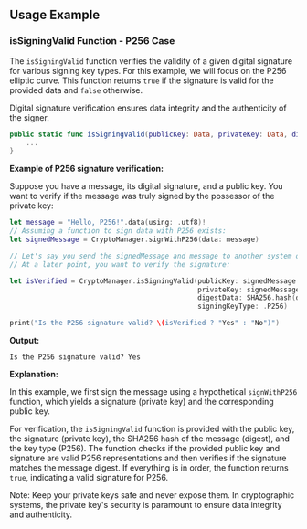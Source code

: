 
## **Usage Example**

### **isSigningValid Function - P256 Case**

The `isSigningValid` function verifies the validity of a given digital signature for various signing key types. For this example, we will focus on the P256 elliptic curve. This function returns `true` if the signature is valid for the provided data and `false` otherwise.

Digital signature verification ensures data integrity and the authenticity of the signer.

```swift
public static func isSigningValid(publicKey: Data, privateKey: Data, digestData: Data, signingKeyType: SigningKeyType) -> Bool {
    ...
}
```

**Example of P256 signature verification:**

Suppose you have a message, its digital signature, and a public key. You want to verify if the message was truly signed by the possessor of the private key:

```swift
let message = "Hello, P256!".data(using: .utf8)!
// Assuming a function to sign data with P256 exists:
let signedMessage = CryptoManager.signWithP256(data: message)

// Let's say you send the signedMessage and message to another system or save it for later.
// At a later point, you want to verify the signature:

let isVerified = CryptoManager.isSigningValid(publicKey: signedMessage.publicKey, 
                                              privateKey: signedMessage.privateKey!, 
                                              digestData: SHA256.hash(data: message), 
                                              signingKeyType: .P256)

print("Is the P256 signature valid? \(isVerified ? "Yes" : "No")")
```

**Output:**

```
Is the P256 signature valid? Yes
```

**Explanation:**

In this example, we first sign the message using a hypothetical `signWithP256` function, which yields a signature (private key) and the corresponding public key.

For verification, the `isSigningValid` function is provided with the public key, the signature (private key), the SHA256 hash of the message (digest), and the key type (P256). The function checks if the provided public key and signature are valid P256 representations and then verifies if the signature matches the message digest. If everything is in order, the function returns `true`, indicating a valid signature for P256.


Note: Keep your private keys safe and never expose them. In cryptographic systems, the private key's security is paramount to ensure data integrity and authenticity.
